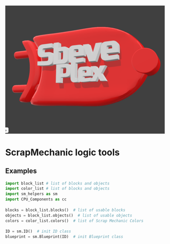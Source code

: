 ![img.png](img.png)

# ScrapMechanic logic tools

## Examples

```py
import block_list # list of blocks and objects
import color_list # list of blocks and objects
import sm_helpers as sm
import CPU_Components as cc

blocks = block_list.blocks()  # list of usable blocks
objects = block_list.objects()  # list of usable objects
colors = color_list.colors()  # list of Scrap Mechanic Colors

ID = sm.ID()  # init ID class
blueprint = sm.Blueprint(ID)  # init Blueprint class

```